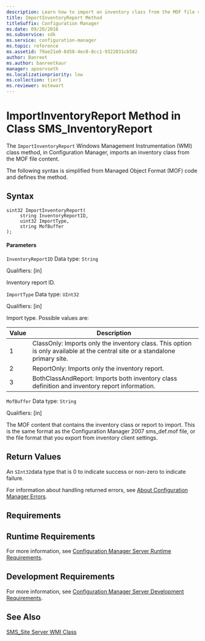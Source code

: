 ```yaml
---
description: Learn how to import an inventory class from the MOF file content using ImportInventoryReport class in Configuration Manager.
title: ImportInventoryReport Method
titleSuffix: Configuration Manager
ms.date: 09/20/2016
ms.subservice: sdk
ms.service: configuration-manager
ms.topic: reference
ms.assetid: 79ae21e0-8d58-4ec0-8cc1-9322031cb582
author: Banreet
ms.author: banreetkaur
manager: apoorvseth
ms.localizationpriority: low
ms.collection: tier3
ms.reviewer: mstewart
---
```

# ImportInventoryReport Method in Class SMS_InventoryReport
The `ImportInventoryReport` Windows Management Instrumentation (WMI) class method, in Configuration Manager, imports an inventory class from the MOF file content.

 The following syntax is simplified from Managed Object Format (MOF) code and defines the method.

## Syntax

```
sint32 ImportInventoryReport(
     string InventoryReportID,
     uint32 ImportType,
     string MofBuffer
);
```

#### Parameters
 `InventoryReportID`
 Data type: `String`

 Qualifiers: [in]

 Inventory report ID.

 `ImportType`
 Data type: `UInt32`

 Qualifiers: [in]

 Import type. Possible values are:

|Value|Description|
|-----------|-----------------|
|1|ClassOnly: Imports only the inventory class. This option is only available at the central site or a standalone primary site.|
|2|ReportOnly: Imports only the inventory report.|
|3|BothClassAndReport: Imports both inventory class definition and inventory report information.|

 `MofBuffer`
 Data type: `String`

 Qualifiers: [in]

 The MOF content that contains the inventory class or report to import. This is the same format as the Configuration Manager 2007 sms_def.mof file, or the file format that you export from inventory client settings.

## Return Values
 An `SInt32`data type that is 0 to indicate success or non-zero to indicate failure.

 For information about handling returned errors, see [About Configuration Manager Errors](../../../../../develop/core/understand/about-configuration-manager-errors.md).

## Requirements

## Runtime Requirements
 For more information, see [Configuration Manager Server Runtime Requirements](../../../../../develop/core/reqs/server-runtime-requirements.md).

## Development Requirements
 For more information, see [Configuration Manager Server Development Requirements](../../../../../develop/core/reqs/server-development-requirements.md).

## See Also
 [SMS_Site Server WMI Class](../../../../../develop/reference/core/servers/configure/sms_site-server-wmi-class.md)
